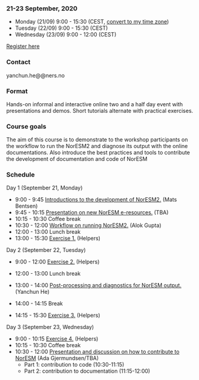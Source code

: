 

### 21-23 September, 2020
- Monday (21/09) 9:00 - 15:30 (CEST, [convert to my time zone](https://arewemeetingyet.com/Oslo/2020-09-21/09:00/NorESM%20User%20Workshop%202020#eyJ1cmwiOiJodHRwOi8vbm9yZXNtaHViLmdpdGh1Yi5pby9Xb3Jrc2hvcDIwMjAifQ==))
- Tuesday (22/09) 9:00 - 15:30 (CEST)
- Wednesday (23/09) 9:00 - 12:00 (CEST)

<!--
<a class="btn btn-info disabled" href="#" data-mode="1" target="_blank">Registration will open soon</a>
-->
<a class="btn btn-success" href="https://skjemaker.app.uib.no/view.php?id=8805572" data-mode="1" target="_blank">Register here</a>
<!--
<a class="btn btn-danger disabled" href="#" data-mode="1" target="_blank">Registration is closed</a>
-->

### Contact

yanchun.he@@ners.no

### Format

Hands-on informal and interactive online two and a half day event with 
presentations and demos. Short tutorials alternate with practical
exercises.


### Course goals

The aim of this course is to demonstrate to the workshop
participants on the workflow to run the NorESM2 and diagnose its output
with the online documentations.
Also introduce the best practices and tools to contribute the development of documentation and code of NorESM



### Schedule

Day 1 (September 21, Monday)
- 9:00 - 9:45
  [Introductions to the development of NorESM2.](#)
  (Mats Bentsen)
- 9:45 - 10:15
  [Presentation on new NorESM e-resources.](#)
  (TBA)
- 10:15 - 10:30
  Coffee break
- 10:30 - 12:00
  [Workflow on running NorESM2.](#)
  (Alok Gupta)
- 12:00 - 13:00
  Lunch break
- 13:00 - 15:30
  [Exercise 1.](#)
  (Helpers)

Day 2 (September 22, Tuesday)
- 9:00 - 12:00
  [Exercise 2.](#)
  (Helpers)
- 12:00 - 13:00
  Lunch break

- 13:00 - 14:00
  [Post-processing and diagnostics for NorESM output.](#)
  (Yanchun He)
- 14:00 - 14:15
  Break
- 14:15 - 15:30
  [Exercise 3.](#)
  (Helpers)

Day 3 (September 23, Wednesday)
- 9:00 - 10:15
  [Exercise 4.](#)
  (Helpers)
- 10:15 - 10:30
  Coffee break
- 10:30 - 12:00
  [Presentation and discussion on how to contribute to NorESM](*)
  (Ada Gjermundsen/TBA)
    * Part 1: contribution to code (10:30-11:15)
    * Part 2: contribution to documentation (11:15-12:00)
